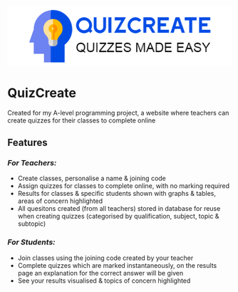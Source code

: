 ![QuizCreateLogo](https://github.com/HarryD05/quiz-create/blob/master/client/src/assets/QuizCreateLogo.png)

# QuizCreate
Created for my A-level programming project, a website where teachers can create quizzes for their classes to complete online

## Features
### _For Teachers:_ ###
- Create classes, personalise a name & joining code
- Assign quizzes for classes to complete online, with no marking required
- Results for classes & specific students shown with graphs & tables, areas of concern highlighted
- All quesitons created (from all teachers) stored in database for reuse when creating quizzes (categorised by qualification, subject, topic & subtopic)

### _For Students:_ ###
- Join classes using the joining code created by your teacher
- Complete quizzes which are marked instantaneously, on the results page an explanation for the correct answer will be given
- See your results visualised & topics of concern highlighted
